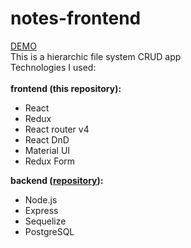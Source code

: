 # notes-frontend
<a href="http://bigstorage.herokuapp.com">DEMO</a><br>
This is a hierarchic file system CRUD app<br>
Technologies I used:<br><br>
<b>frontend (this repository):</b><br>
<ul>
  <li>React</li>
  <li>Redux</li>
  <li>React router v4</li>
  <li>React DnD</li>
  <li>Material UI</li>
  <li>Redux Form</li>
</ul>
<b>backend (<a href="https://github.com/danya296/notes-backend">repository</a>):</b><br>
<ul>
  <li>Node.js</li>
  <li>Express</li>
  <li>Sequelize</li>
  <li>PostgreSQL</li>
</ul>
